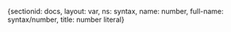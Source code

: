 {sectionid: docs, layout: var, ns: syntax, name: number, full-name: syntax/number,
  title: number literal}
